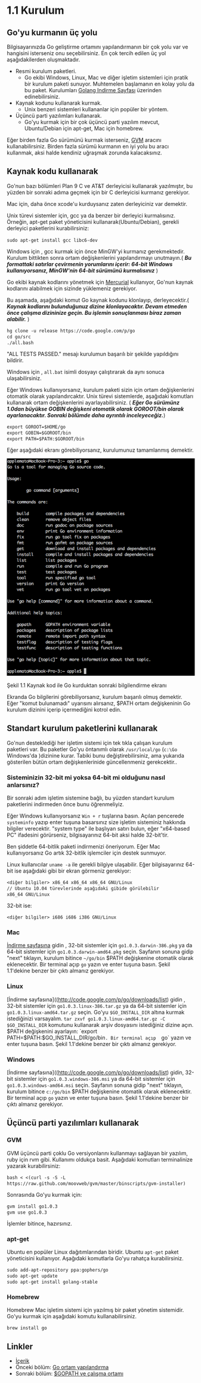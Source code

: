 # 1.1 Kurulum

## Go'yu kurmanın üç yolu

Bilgisayarınızda Go geliştirme ortamını yapılandırmanın bir çok yolu var ve hangisini isterseniz onu seçebilirsiniz. En çok tercih edilen üç yol aşağıdakilerden oluşmaktadır.


-  Resmi kurulum paketleri.
	- Go ekibi Windows, Linux, Mac ve diğer işletim sistemleri için pratik bir kurulum paketi sunuyor. Muhtemelen başlamanın en kolay yolu da bu paket. Kurulumları [Golang Indirme Sayfası](https://golang.org/dl/) üzerinden edinebilirsiniz.
- Kaynak kodunu kullanarak kurmak.
    -  Unix benzeri sistemleri kullananlar için popüler bir yöntem.
- Üçüncü parti yazılımları kullanarak.
	- Go'yu kurmak için bir çok üçüncü parti yazılım mevcut, Ubuntu/Debian için apt-get, Mac için homebrew.
	
Eğer birden fazla Go sürümünü kurmak isterseniz, [GVM](https://github.com/moovweb/gvm) aracını kullanabilirsiniz. Birden fazla sürümü kurmanın en iyi yolu bu aracı kullanmak, aksi halde kendiniz uğraşmak zorunda kalacaksınız.

## Kaynak kodu kullanarak

Go'nun bazı bölümleri Plan 9 C ve AT&T derleyicisi kullanarak yazılmıştır, bu yüzden bir sonraki adıma geçmek için bir C derleyicisi kurmanız gerekiyor.

Mac için, daha önce xcode'u kurduysanız zaten derleyiciniz var demektir.

Unix türevi sistemler için, gcc ya da benzer bir derleyici kurmalısınız. Örneğin, apt-get paket yöneticisini kullanarak(Ubuntu/Debian), gerekli derleyici paketlerini kurabilirsiniz:

 `sudo apt-get install gcc libc6-dev`

Windows için , gcc kurmak için önce MinGW'yi kurmanız gerekmektedir. Kurulum bittikten sonra ortam değişkenlerini yapılandırmayı unutmayın.( ***Bu formattaki satırlar çevirmenin yorumlarını içerir: 64-bit Windows kullanıyorsanız,  MinGW'nin 64-bit sürümünü kurmalısınız*** )

Go ekibi kaynak kodlarını yönetmek için [Mercurial](http://mercurial.selenic.com/downloads/) kullanıyor, Go'nun kaynak kodlarını alabilmek için sizinde yüklemeniz gerekiyor.

Bu aşamada, aşağıdaki komut Go kaynak kodunu klonlayıp, derleyecektir.( ***Kaynak kodlarını bulunduğunuz dizine klonlayacaktır. Devam etmeden önce çalışma dizininize geçin. Bu işlemin sonuçlanması biraz zaman alabilir.*** )

	hg clone -u release https://code.google.com/p/go
	cd go/src
	./all.bash 
	
"ALL TESTS PASSED." mesajı kurulumun başarılı bir şekilde yapıldığını bildirir.

Windows için , `all.bat` isimli dosyayı çalıştırarak da aynı sonuca ulaşabilirsiniz.

Eğer Windows kullanıyorsanız, kurulum paketi sizin için ortam değişkenlerini otomatik olarak yapılandırcaktır. Unix türevi sistemlerde, aşağıdaki komutları kullanarak ortam değişkenlerini ayarlayabilirsiniz. ( ***Eğer Go sürümünz 1.0dan büyükse GOBIN değişkeni otomatik olarak GOROOT/bin olarak ayarlanacaktır. Sonraki bölümde daha ayrıntılı inceleyeceğiz.***)

    export GOROOT=$HOME/go
    export GOBIN=$GOROOT/bin
    export PATH=$PATH:$GOROOT/bin

Eğer aşağıdaki ekranı görebiliyorsanız, kurulumunuz tamamlanmış demektir.

![](images/1.1.mac.png?raw=true)

Şekil 1.1 Kaynak kod ile Go kurduktan sonraki bilgilendirme ekranı

Ekranda Go bilgilerini görebiliyorsanız, kurulum başarılı olmuş demektir. Eğer "komut bulunamadı" uyarısını alırsanız, $PATH ortam değişkeninin Go kurulum dizinini içerip içermediğini kotrol edin.

## Standart kurulum paketlerini kullanarak
Go'nun desteklediği her işletim sistemi için tek tıkla çalışan kurulum paketleri var. Bu paketler Go'yu öntanımlı olarak `/usr/local/go` (`c:\Go`  Windows'da )dizinine kurar. Tabiki bunu değiştirebilirsiniz, ama yukarıda gösterilen bütün ortam değişkenlerinide güncellenmeniz gerekcektir..

### Sisteminizin 32-bit mi yoksa 64-bit mi olduğunu nasıl anlarsınız?

Bir sonraki adım işletim sistemine bağlı, bu yüzden standart kurulum paketlerini indirmeden önce bunu öğrenmeliyiz.

Eğer Windows kullanıyorsanız `Win + r` tuşlarına basın. Açılan pencerede `systeminfo` yazıp enter tuşuna basarsınız size işletim sisteminiz hakkında bilgiler verecektir. "system type" ile başlıyan satırı bulun, eğer "x64-based PC" ifadesini görürseniz, bilgisayarınız 64-bit aksi halde 32-bit'tir.

Ben şiddetle 64-bitlik paketi indirmenizi öneriyorum. Eğer Mac kullanıyorsanız Go artık 32-bitlik işlemciler için destek sunmuyor.

Linux kullanıcılar  `uname -a` ile gerekli bilgiye ulaşabilir.
Eğer bilgisayarınız 64-bit ise aşağıdaki gibi bir ekran görmeniz gerekiyor:

    <diğer bilgiler> x86_64 x86_64 x86_64 GNU/Linux
    // Ubuntu 10.04 türevlerinde aşağıdaki gibide görülebilir
    x86_64 GNU/Linux

32-bit ise:

    <diğer bilgiler> i686 i686 i386 GNU/Linux

### Mac

[İndirme sayfasına](http://code.google.com/p/go/downloads/list) gidin , 32-bit sistemler için `go1.0.3.darwin-386.pkg` ya da 64-bit sistemler için `go1.0.3.darwin-amd64.pkg` seçin. Sayfanın sonuna gidip "next" tıklayın, kurulum bitince  `~/go/bin` $PATH değişkenine otomatik olarak eklenecektir. Bir terminal açıp  `go` yazın ve enter tuşuna basın. Şekil 1.1'dekine benzer bir çıktı almanız gerekiyor.

### Linux

[İndirme sayfasına]((http://code.google.com/p/go/downloads/list) gidin , 32-bit sistemler için `go1.0.3.linux-386.tar.gz` ya da 64-bit sistemler için  `go1.0.3.linux-amd64.tar.gz` seçin. Go'yu `$GO_INSTALL_DIR` altına kurmak istediğinizi varsayalım. `tar zxvf go1.0.3.linux-amd64.tar.gz -C $GO_INSTALL_DIR` komutunu kullanarak arşiv dosyasını istediğiniz dizine açın. $PATH değişkenini ayarlayın: `export PATH=$PATH:$GO_INSTALL_DIR/go/bin`. Bir terminal açıp  `go` yazın ve enter tuşuna basın. Şekil 1.1'dekine benzer bir çıktı almanız gerekiyor.

### Windows

[İndirme sayfasına]((http://code.google.com/p/go/downloads/list) gidin, 32-bit sistemler için `go1.0.3.windows-386.msi` ya da 64-bit sistemler için  `go1.0.3.windows-amd64.msi` seçin. Sayfanın sonuna gidip "next" tıklayın, kurulum bitince  `c:/go/bin` $PATH değişkenine otomatik olarak eklenecektir. Bir terminal açıp  `go` yazın ve enter tuşuna basın. Şekil 1.1'dekine benzer bir çıktı almanız gerekiyor.

## Üçüncü parti yazılımları kullanarak

### GVM

GVM üçüncü parti çoklu Go versiyonlarını kullanmayı sağlayan bir yazılım, ruby için rvm gibi. Kullanımı oldukça basit. Aşağıdaki komutları terminalinize yazarak kurabilirsiniz:

    bash < <(curl -s -S -L https://raw.github.com/moovweb/gvm/master/binscripts/gvm-installer)

Sonrasında Go'yu kurmak için:

    gvm install go1.0.3
    gvm use go1.0.3

İşlemler bitince, hazırsınız.

### apt-get

Ubuntu en popüler Linux dağıtımlarından biridir. Ubuntu `apt-get` paket yöneticisini kullanıyor. Aşağıdaki komutlarla Go'yu rahatça kurabilirsiniz.

    sudo add-apt-repository ppa:gophers/go
    sudo apt-get update
    sudo apt-get install golang-stable

### Homebrew

Homebrew Mac işletim sistemi için yazılmış bir paket yönetim sistemidir. Go'yu kurmak için aşağıdaki komutu kullanabilirsiniz.

    brew install go

## Linkler

- [İçerik](preface.md)
- Önceki bölüm: [Go ortam yapılandırma](01.0.md)
- Sonraki bölüm: [$GOPATH ve çalışma ortamı](01.2.md)
